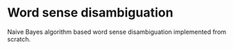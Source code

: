 # Word sense disambiguation

Naive Bayes algorithm based word sense disambiguation implemented from scratch.
